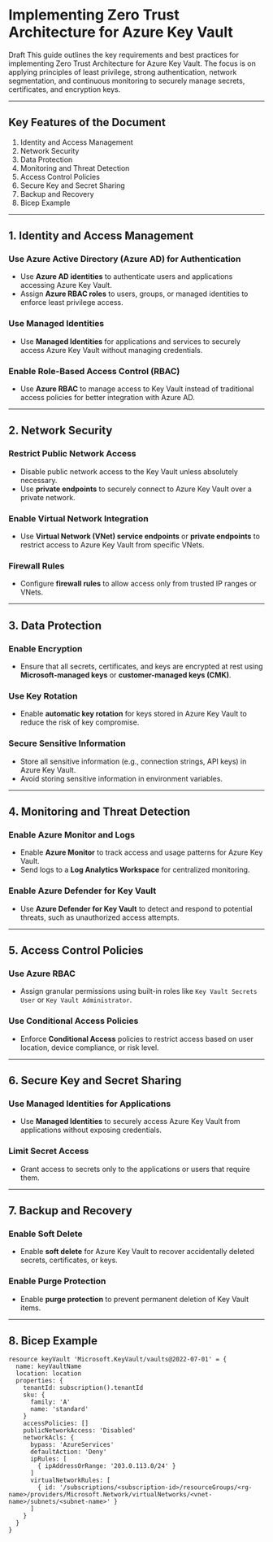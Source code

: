 # Implementing Zero Trust Architecture for Azure Key Vault

Draft 
This guide outlines the key requirements and best practices for implementing Zero Trust Architecture for Azure Key Vault. The focus is on applying principles of least privilege, strong authentication, network segmentation, and continuous monitoring to securely manage secrets, certificates, and encryption keys.

---

## **Key Features of the Document**

1. Identity and Access Management  
2. Network Security  
3. Data Protection  
4. Monitoring and Threat Detection  
5. Access Control Policies  
6. Secure Key and Secret Sharing  
7. Backup and Recovery  
8. Bicep Example  

---

## **1. Identity and Access Management**

### **Use Azure Active Directory (Azure AD) for Authentication**
- Use **Azure AD identities** to authenticate users and applications accessing Azure Key Vault.
- Assign **Azure RBAC roles** to users, groups, or managed identities to enforce least privilege access.

### **Use Managed Identities**
- Use **Managed Identities** for applications and services to securely access Azure Key Vault without managing credentials.

### **Enable Role-Based Access Control (RBAC)**
- Use **Azure RBAC** to manage access to Key Vault instead of traditional access policies for better integration with Azure AD.

---

## **2. Network Security**

### **Restrict Public Network Access**
- Disable public network access to the Key Vault unless absolutely necessary.
- Use **private endpoints** to securely connect to Azure Key Vault over a private network.

### **Enable Virtual Network Integration**
- Use **Virtual Network (VNet) service endpoints** or **private endpoints** to restrict access to Azure Key Vault from specific VNets.

### **Firewall Rules**
- Configure **firewall rules** to allow access only from trusted IP ranges or VNets.

---

## **3. Data Protection**

### **Enable Encryption**
- Ensure that all secrets, certificates, and keys are encrypted at rest using **Microsoft-managed keys** or **customer-managed keys (CMK)**.

### **Use Key Rotation**
- Enable **automatic key rotation** for keys stored in Azure Key Vault to reduce the risk of key compromise.

### **Secure Sensitive Information**
- Store all sensitive information (e.g., connection strings, API keys) in Azure Key Vault.
- Avoid storing sensitive information in environment variables.

---

## **4. Monitoring and Threat Detection**

### **Enable Azure Monitor and Logs**
- Enable **Azure Monitor** to track access and usage patterns for Azure Key Vault.
- Send logs to a **Log Analytics Workspace** for centralized monitoring.

### **Enable Azure Defender for Key Vault**
- Use **Azure Defender for Key Vault** to detect and respond to potential threats, such as unauthorized access attempts.

---

## **5. Access Control Policies**

### **Use Azure RBAC**
- Assign granular permissions using built-in roles like `Key Vault Secrets User` or `Key Vault Administrator`.

### **Use Conditional Access Policies**
- Enforce **Conditional Access** policies to restrict access based on user location, device compliance, or risk level.

---

## **6. Secure Key and Secret Sharing**

### **Use Managed Identities for Applications**
- Use **Managed Identities** to securely access Azure Key Vault from applications without exposing credentials.

### **Limit Secret Access**
- Grant access to secrets only to the applications or users that require them.

---

## **7. Backup and Recovery**

### **Enable Soft Delete**
- Enable **soft delete** for Azure Key Vault to recover accidentally deleted secrets, certificates, or keys.

### **Enable Purge Protection**
- Enable **purge protection** to prevent permanent deletion of Key Vault items.

---

## **8. Bicep Example**
```bicep
resource keyVault 'Microsoft.KeyVault/vaults@2022-07-01' = {
  name: keyVaultName
  location: location
  properties: {
    tenantId: subscription().tenantId
    sku: {
      family: 'A'
      name: 'standard'
    }
    accessPolicies: []
    publicNetworkAccess: 'Disabled'
    networkAcls: {
      bypass: 'AzureServices'
      defaultAction: 'Deny'
      ipRules: [
        { ipAddressOrRange: '203.0.113.0/24' }
      ]
      virtualNetworkRules: [
        { id: '/subscriptions/<subscription-id>/resourceGroups/<rg-name>/providers/Microsoft.Network/virtualNetworks/<vnet-name>/subnets/<subnet-name>' }
      ]
    }
  }
}